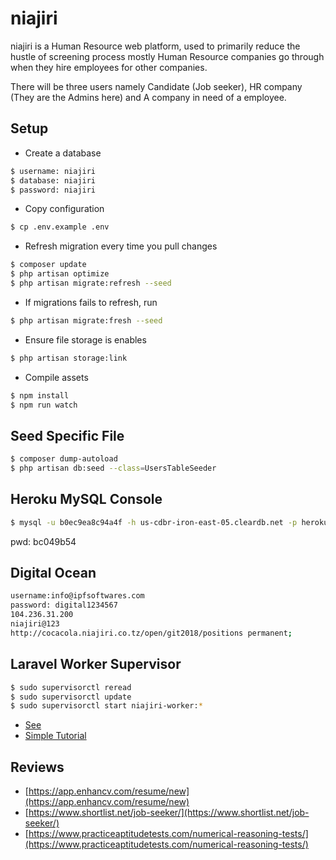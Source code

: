 niajiri
=======

niajiri is a Human Resource web platform, used to primarily reduce the hustle of screening process mostly Human Resource companies go through when they hire employees for other companies.

There will be three users namely Candidate (Job seeker), HR company (They are the Admins here) and A company in need of a employee.


## Setup
- Create a database

 ```sh
 $ username: niajiri
 $ database: niajiri
 $ password: niajiri
 ```

- Copy configuration
```sh
$ cp .env.example .env
```
- Refresh migration every time you pull changes
```sh
$ composer update
$ php artisan optimize
$ php artisan migrate:refresh --seed
```

- If migrations fails to refresh, run
```sh
$ php artisan migrate:fresh --seed
```

- Ensure file storage is enables
```sh
$ php artisan storage:link
```

- Compile assets
```sh
$ npm install
$ npm run watch
```

## Seed Specific File
```sh
$ composer dump-autoload
$ php artisan db:seed --class=UsersTableSeeder
```

## Heroku MySQL Console
```sh
$ mysql -u b0ec9ea8c94a4f -h us-cdbr-iron-east-05.cleardb.net -p heroku_9f5d769e926b625
```
pwd: bc049b54

##  Digital Ocean
```sh
username:info@ipfsoftwares.com
password: digital1234567
104.236.31.200
niajiri@123
http://cocacola.niajiri.co.tz/open/git2018/positions permanent;
```

## Laravel Worker Supervisor
```sh
$ sudo supervisorctl reread
$ sudo supervisorctl update
$ sudo supervisorctl start niajiri-worker:*
```
- [See](http://supervisord.org/installing.html#creating-a-configuration-file)
- [Simple Tutorial](https://pkrai.wordpress.com/2016/06/19/laravel-queues-with-supervisor/)


## Reviews
- [https://app.enhancv.com/resume/new](https://app.enhancv.com/resume/new)
- [https://www.shortlist.net/job-seeker/](https://www.shortlist.net/job-seeker/)
- [https://www.practiceaptitudetests.com/numerical-reasoning-tests/](https://www.practiceaptitudetests.com/numerical-reasoning-tests/)
